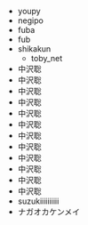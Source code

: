 * youpy
* negipo
* fuba
* fub
* shikakun
  * toby_net
* 中沢聡
* 中沢聡
* 中沢聡
* 中沢聡
* 中沢聡
* 中沢聡
* 中沢聡
* 中沢聡
* 中沢聡
* 中沢聡
* 中沢聡
* 中沢聡
* suzukiiiiiiiiii
* ナガオカケンメイ

